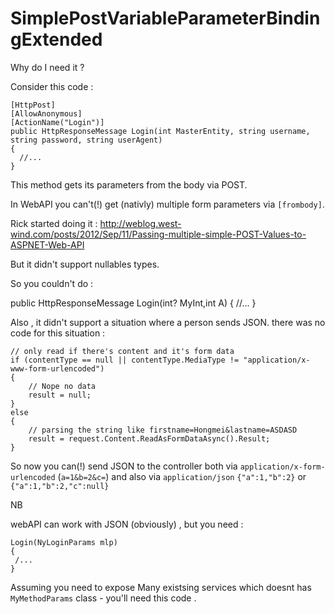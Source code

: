 SimplePostVariableParameterBindingExtended
==========================================

Why do I need it ? 

Consider this code : 


    [HttpPost]
    [AllowAnonymous]
    [ActionName("Login")]
    public HttpResponseMessage Login(int MasterEntity, string username, string password, string userAgent)
    {
      //...
    }
    
This method gets its parameters from the body via POST.

In WebAPI you can't(!) get (nativly) multiple form parameters  via `[frombody]`.

Rick started doing it : http://weblog.west-wind.com/posts/2012/Sep/11/Passing-multiple-simple-POST-Values-to-ASPNET-Web-API

But it didn't support nullables types.

So  you couldn't do : 

   
   public HttpResponseMessage Login(int? MyInt,int A)
   { 
   //...
   }
   
Also ,  it didn't support a situation where a person  sends JSON. there was no code for this situation : 


    // only read if there's content and it's form data
    if (contentType == null || contentType.MediaType != "application/x-www-form-urlencoded")
    {
        // Nope no data
        result = null;
    }
    else
    {
        // parsing the string like firstname=Hongmei&lastname=ASDASD            
        result = request.Content.ReadAsFormDataAsync().Result;
    }
  
  
  
So now you can(!) send JSON to the controller both via  `application/x-form-urlencoded` (`a=1&b=2&c=`) and also via `application/json`
`{"a":1,"b":2}` or `{"a":1,"b":2,"c":null}`


NB

webAPI can work with JSON (obviously) , but you need  : 

    Login(NyLoginParams mlp)
    {
     /...
    }

Assuming you need to expose Many existsing services   which doesnt has `MyMethodParams` class - you'll need this code .










